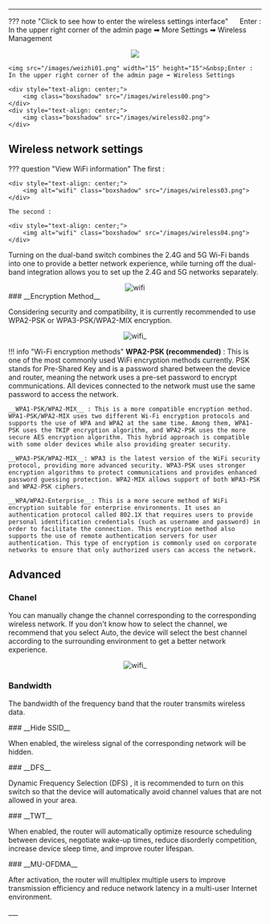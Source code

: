 ---
??? note "Click to see how to enter the wireless settings interface" 
	<img src="/images/weizhi01.png" width="15" height="15">&nbsp;Enter : In the upper right corner of the admin page ➡ More Settings  ➡ Wireless Management
	<div style="text-align: center;">
		<img class="boxshadow" src="/images/wireless01.png">
	</div>
	
	<img src="/images/weizhi01.png" width="15" height="15">&nbsp;Enter : In the upper right corner of the admin page ➡ Wireless Settings
	
	<div style="text-align: center;">
		<img class="boxshadow" src="/images/wireless00.png">
	</div>
	<div style="text-align: center;">
		<img class="boxshadow" src="/images/wireless02.png">
	</div>

## **Wireless network settings**

??? question "View WiFi information"
	The first :
	
	<div style="text-align: center;">
		<img alt="wifi" class="boxshadow" src="/images/wireless03.png">
	</div>
	
	The second :
	
	<div style="text-align: center;">
		<img alt="wifi" class="boxshadow" src="/images/wireless04.png">
	</div>

<p class="text">
Turning on the dual-band switch combines the 2.4G and 5G Wi-Fi bands into one to provide a better network experience, while turning off the dual-band integration allows you to set up the 2.4G and 5G networks separately.
</p>

<div style="text-align: center;">
    <img alt="wifi" class="boxshadow" src="/images/wifi.png">
</div>
### __Encryption Method__
<p class="text">
 Considering security and compatibility, it is currently recommended to use WPA2-PSK or WPA3-PSK/WPA2-MIX encryption.
</p>
<div style="text-align: center;">
    <img alt="wifi_" class="boxshadow" src="/images/wifi02.png">
</div>



!!! info "Wi-Fi encryption methods"	
	__WPA2-PSK (recommended)__ : This is one of the most commonly used WiFi encryption methods currently. PSK stands for Pre-Shared Key and is a password shared between the device and router, meaning the network uses a pre-set password to encrypt communications. All devices connected to the network must use the same password to access the network.

	__WPA1-PSK/WPA2-MIX__ : This is a more compatible encryption method. WPA1-PSK/WPA2-MIX uses two different Wi-Fi encryption protocols and supports the use of WPA and WPA2 at the same time. Among them, WPA1-PSK uses the TKIP encryption algorithm, and WPA2-PSK uses the more secure AES encryption algorithm. This hybrid approach is compatible with some older devices while also providing greater security.

	__WPA3-PSK/WPA2-MIX__: WPA3 is the latest version of the WiFi security protocol, providing more advanced security. WPA3-PSK uses stronger encryption algorithms to protect communications and provides enhanced password guessing protection. WPA2-MIX allows support of both WPA3-PSK and WPA2-PSK ciphers.

	__WPA/WPA2-Enterprise__: This is a more secure method of WiFi encryption suitable for enterprise environments. It uses an authentication protocol called 802.1X that requires users to provide personal identification credentials (such as username and password) in order to facilitate the connection. This encryption method also supports the use of remote authentication servers for user authentication. This type of encryption is commonly used on corporate networks to ensure that only authorized users can access the network.



## __Advanced__
### __Chanel__
<p class="text">
 You can manually change the channel corresponding to the corresponding wireless network. If you don't know how to select the channel, we recommend that you select Auto, the device will select the best channel according to the surrounding environment to get a better network experience.
</p>

<div style="text-align: center;">
    <img alt="wifi_" class="boxshadow" src="/images/wifi_01.png">
</div>

### __Bandwidth__
<p class="text">
 The bandwidth of the frequency band that the router transmits wireless data.
</p>
### __Hide SSID__
<p class="text">
When enabled, the wireless signal of the corresponding network will be hidden.
</p>
### __DFS__
<p class="text">
Dynamic Frequency Selection (DFS) , it is recommended to turn on this switch so that the device will automatically avoid channel values that are not allowed in your area.
</p>
### __TWT__
<p class="text">
When enabled, the router will automatically optimize resource scheduling between devices, negotiate wake-up times, reduce disorderly competition, increase device sleep time, and improve router lifespan.
</p>
### __MU-OFDMA__
<p class="text">
After activation, the router will multiplex multiple users to improve transmission efficiency and reduce network latency in a multi-user Internet environment.
</p>
___